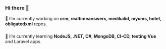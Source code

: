 ### Hi there 👋

<!--
**kubila/kubila** is a ✨ _special_ ✨ repository because its `README.md` (this file) appears on your GitHub profile.

Here are some ideas to get you started:

- 🔭 I’m currently working on ...
- 🌱 I’m currently learning ...
- 👯 I’m looking to collaborate on ...
- 🤔 I’m looking for help with ...
- 💬 Ask me about ...
- 📫 How to reach me: ...
- 😄 Pronouns: ...
- ⚡ Fun fact: ...
-->
🔭 I’m currently working on <b>crm, realtimeanswers, medikalid, mycms, hotel, obligatedxml</b> repos.
###
🌱 I’m currently learning <b>NodeJS, .NET, C#, MongoDB, CI-CD, testing Vue</b> and Laravel apps.

